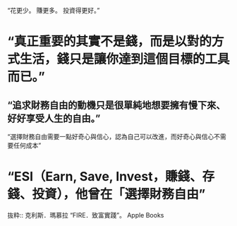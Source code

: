 “花更少。
賺更多。
投資得更好。”

# “真正重要的其實不是錢，而是以對的方式生活，錢只是讓你達到這個目標的工具而已。”

## “追求財務自由的動機只是很單純地想要擁有慢下來、好好享受人生的自由。”

“選擇財務自由需要一點好奇心與信心，認為自己可以改進，而好奇心與信心不需要任何成本”

# “ESI（Earn, Save, Invest，賺錢、存錢、投資），他曾在「選擇財務自由”

抜粋:: 克利斯．瑪慕拉  “FIRE．致富實踐”。 Apple Books  

